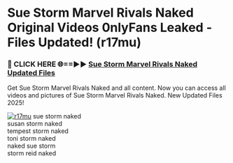 # Sue Storm Marvel Rivals Naked Original Videos 0nlyFans Leaked - Files Updated! (r17mu)

<h3>🔴 CLICK HERE 🌐==►► <a href="https://tinyurl.com/yckcrads" rel="nofollow">Sue Storm Marvel Rivals Naked Updated Files</a></h3>

Get Sue Storm Marvel Rivals Naked and all content. Now you can access all videos and pictures of Sue Storm Marvel Rivals Naked. New Updated Files 2025!

[![r17mu](https://i.imgur.com/hpKpOFt.gif)](https://tinyurl.com/yckcrads)
sue storm naked<br>
susan storm naked<br>
tempest storm naked<br>
toni storm naked<br>
naked sue storm<br>
storm reid naked